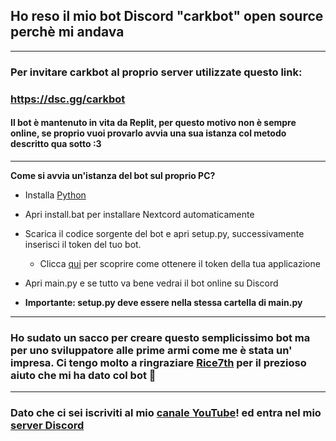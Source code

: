 ## Ho reso il mio bot Discord "carkbot" open source  perchè mi andava
___

### **Per invitare carkbot al proprio server utilizzate questo link:**
 
### https://dsc.gg/carkbot

#### Il bot è mantenuto in vita da Replit, per questo motivo non è sempre online, se proprio vuoi provarlo avvia una sua istanza col metodo descritto qua sotto :3
___

**Come si avvia un'istanza del bot sul proprio PC?**

+ Installa [Python](https://python.org/download)

+ Apri install.bat per installare Nextcord automaticamente

+ Scarica il codice sorgente del bot e apri setup.py, successivamente inserisci il token del tuo bot.
  - Clicca [qui](https://discord.com/developers/docs/getting-started#configuring-a-bot) per scoprire come ottenere il token della tua applicazione

+ Apri main.py e se tutto va bene vedrai il bot online su Discord

+  __Importante: setup.py deve essere nella stessa cartella di main.py__

___

### Ho sudato un sacco per creare questo semplicissimo bot ma per uno sviluppatore alle prime armi come me è stata un' impresa. Ci tengo molto a ringraziare [Rice7th](https://github.com/rice7th) per il prezioso aiuto che mi ha dato col bot :handshake:

___

### Dato che ci sei __iscriviti al mio [canale YouTube](http://youtube.com/@yeacark)!__ ed entra nel mio [server Discord](https://dsc.gg/cark)